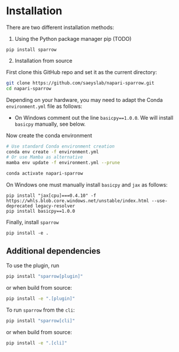 # Installation

There are two different installation methods:

1. Using the Python package manager pip (TODO)
```
pip install sparrow
```

2. Installation from source

First clone this GitHub repo and set it as the current directory:
```bash
git clone https://github.com/saeyslab/napari-sparrow.git
cd napari-sparrow
```

Depending on your hardware, you may need to adapt the Conda `environment.yml` file as follows:
- On Windows comment out the line `basicpy==1.0.0`. We will install `basicpy` manually, see below.

Now create the conda environment
```bash
# Use standard Conda environment creation
conda env create -f environment.yml
# Or use Mamba as alternative
mamba env update -f environment.yml --prune

conda activate napari-sparrow
```

On Windows one must manually install `basicpy` and `jax` as follows:
```
pip install "jax[cpu]===0.4.10" -f https://whls.blob.core.windows.net/unstable/index.html --use-deprecated legacy-resolver
pip install basicpy==1.0.0
```

Finally, install `sparrow`
```
pip install -e .
```

## Additional dependencies

To use the plugin, run

```bash
pip install "sparrow[plugin]"
```

or when build from source:

```bash
pip install -e ".[plugin]"
```

To run `sparrow` from the `cli`:

```bash
pip install "sparrow[cli]"
```

or when build from source:

```bash
pip install -e ".[cli]"
```

